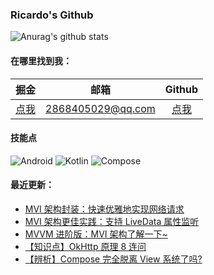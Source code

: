 ### Ricardo's Github

![Anurag's github stats](https://github-readme-stats.vercel.app/api?username=shenzhen2017&show_icons=true&theme=radical)

#### 在哪里找到我：

|                            掘金                             |                      邮箱                      |   Github                                        |
| :--------------------------------------------------------: | :--------------------------------------------: |:--------------------------------------------: |
| [点我](https://juejin.cn/user/668101431009496/posts)  | 2868405029@qq.com | [点我](https://github.com/shenzhen2017)|

#### 技能点

![Android](https://img.shields.io/badge/Android-%2335495e.svg?style=for-the-badge&logo=Android&logoColor=%FF35D06D)
![Kotlin](https://img.shields.io/badge/Kotlin-%23323330.svg?&style=for-the-badge&logo=kotlin&logoColor=%FF7F52FF)
![Compose](https://img.shields.io/badge/Compose-%2335495e.svg?style=for-the-badge&logo=Android&logoColor=white)

#### 最近更新：

<!-- BLOG-POST-LIST:START -->
- [MVI 架构封装：快速优雅地实现网络请求](https://juejin.cn/post/7027815347281477645)
- [MVI 架构更佳实践：支持 LiveData 属性监听](https://juejin.cn/post/7025222741322121223)
- [MVVM 进阶版：MVI 架构了解一下~](https://juejin.cn/post/7022624191723601928)
- [【知识点】OkHttp 原理 8 连问](https://juejin.cn/post/7020027832977850381)
- [【辨析】Compose 完全脱离 View 系统了吗?](https://juejin.cn/post/7017811394036760612)
<!-- BLOG-POST-LIST:END -->
<!--
**shenzhen2017/shenzhen2017** is a ✨ _special_ ✨ repository because its `README.md` (this file) appears on your GitHub profile.

Here are some ideas to get you started:

- 🔭 I’m currently working on ...
- 🌱 I’m currently learning ...
- 👯 I’m looking to collaborate on ...
- 🤔 I’m looking for help with ...
- 💬 Ask me about ...
- 📫 How to reach me: ...
- 😄 Pronouns: ...
- ⚡ Fun fact: ...
-->
